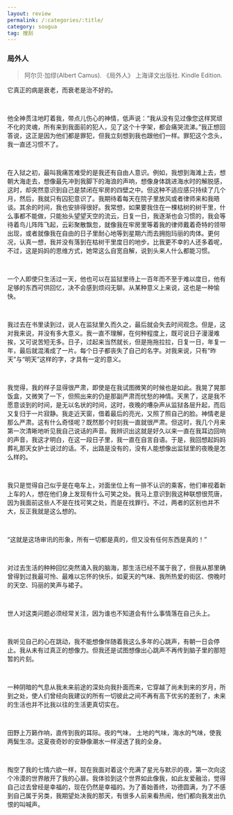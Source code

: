 ```yaml
---
layout: review
permalink: /:categories/:title/
category: sougua
tag: 搜刮
---
```


### 局外人

>  阿尔贝·加缪(Albert Camus). 《局外人》 上海译文出版社. Kindle Edition. 


它真正的病是衰老，而衰老是治不好的。

<br>

他全神贯注地盯着我，带点儿伤心的神情，低声说：“我从没有见过像您这样冥顽不化的灵魂，所有来到我面前的犯人，见了这个十字架，都会痛哭流涕。”我正想回答说，这正是因为他们都是罪犯，但我立刻想到我也跟他们一样。罪犯这个念头，我一直还习惯不了。

<br>

在入狱之初，最叫我痛苦难受的是我还有自由人意识。例如，我想到海滩上去，想朝大海走去，想像最先冲到我脚下的海浪的声响，想像身体跳进海水时的解脱感，这时，却突然意识到自己是禁闭在牢房的四壁之中。但这种不适应感只持续了几个月，然后，我就只有囚犯意识了。我期待着每天在院子里放风或者律师来和我晤谈。其余的时间，我也安排得很好。我常想，如果要我住在一棵枯树的树干里，什么事都不能做，只能抬头望望天空的流云，日复一日，我逐渐也会习惯的，我会等待着鸟儿阵阵飞起，云彩聚散飘忽，就像我在牢房里等着我的律师戴着奇特的领带出现，或者就像我在自由的日子里耐心地等到星期六而去拥抱玛丽的肉体。更何况，认真一想，我并没有落到在枯树干里度日的地步。比我更不幸的人还多着呢，不过，这是妈妈的思维方式，她常这么自宽自解，说到头来人什么都能习惯。

<br>

一个人即使只生活过一天，他也可以在监狱里待上一百年而不至于难以度日，他有足够的东西可供回忆，决不会感到烦闷无聊。从某种意义上来说，这也是一种愉快。

<br>

我过去在书里读到过，说人在监狱里久而久之，最后就会失去时间观念。但是，这对我来说，并没有多大意义。我一直不理解，在何种程度上，既可说日子漫漫难挨，又可说苦短无多。日子，过起来当然就长，但是拖拖拉拉，日复一日，年复一年，最后就混淆成了一片。每个日子都丧失了自己的名字。对我来说，只有“昨天”与“明天”这样的字，才具有一定的意义。

<br>

我觉得，我的样子显得很严肃，即使是在我试图微笑的时候也是如此。我晃了晃那饭盒，又微笑了一下，但照出来的仍是那副严肃而忧愁的神情。天黑了，这是我不愿意谈到的时间，是无以名状的时间，这时，夜晚的嘈杂声从监狱各层升起，而后又复归于一片寂静。我走近天窗，借着最后的亮光，又照了照自己的脸。神情老是那么严肃。这有什么奇怪呢？既然那个时刻我一直就很严肃。但这时，我几个月来第一次清晰地听见我自己说话的声音。我辨识出这就是好久以来一直在我耳边回响的声音，我这才明白，在这一段日子里，我一直在自言自语。于是，我回想起妈妈葬礼那天女护士说过的话。不，出路是没有的，没有人能想像出监狱里的夜晚是怎么样的。

<br>

我只是觉得自己似乎是在电车上，对面坐位上有一排不认识的乘客，他们审视着新上车的人，想在他们身上发现有什么可笑之处。我马上意识到我这种联想很荒唐，因为我面前这些人不是在找可笑之处，而是在找罪行。不过，两者的区别也并不大，反正我就是这么想的。

<br>

“这就是这场审讯的形象，所有一切都是真的，但又没有任何东西是真的！”

<br>

对过去生活的种种回忆突然涌入我的脑海，那生活已经不属于我了，但我从那里确曾得到过我最可怜、最难以忘怀的快乐，如夏天的气味、我所热爱的街区、傍晚时的天空、玛丽的笑声与裙子。

<br>

世人对这类问题必须经常关注，因为谁也不知道会有什么事情落在自己头上。

<br>

我听见自己的心在跳动，我不能想像伴随着我这么多年的心跳声，有朝一日会停止。我从未有过真正的想像力。但我还是试图想像出心跳声不再传到脑子里的那短暂的片刻。

<br>

一种阴暗的气息从我未来前途的深处向我扑面而来，它穿越了尚未到来的岁月，所到之处，使人们曾经向我建议的所有一切彼此之间不再有高下优劣的差别了，未来的生活也并不比我以往的生活更真切实在。

<br>

田野上万籁作响，直传到我的耳际。夜的气味， 土地的气味，海水的气味，使我两鬓生凉。这夏夜奇妙的安静像潮水一样浸透了我的全身。

<br>

掏空了我的七情六欲一样，现在我面对着这个充满了星光与默示的夜，第一次向这个冷漠的世界敞开了我的心扉。我体验到这个世界如此像我，如此友爱融洽，觉得自己过去曾经是幸福的，现在仍然是幸福的。为了善始善终，功德圆满，为了不感到自己属于另类，我期望处决我的那天，有很多人前来看热闹，他们都向我发出仇恨的叫喊声。